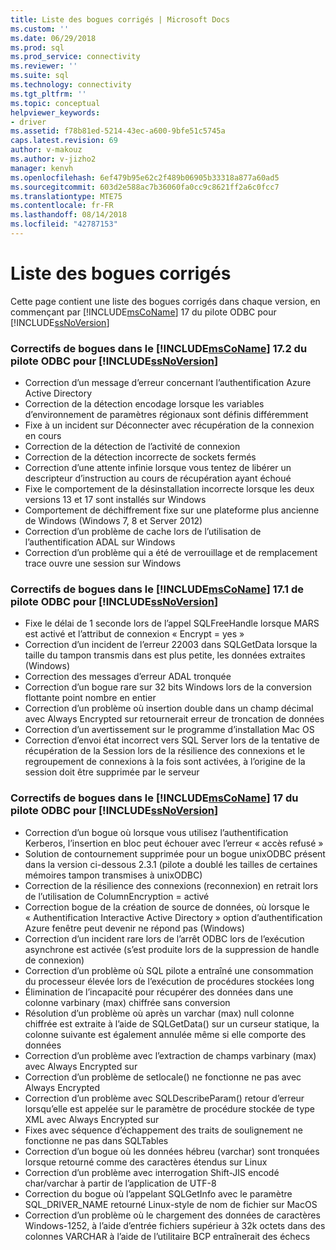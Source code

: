 ```yaml
---
title: Liste des bogues corrigés | Microsoft Docs
ms.custom: ''
ms.date: 06/29/2018
ms.prod: sql
ms.prod_service: connectivity
ms.reviewer: ''
ms.suite: sql
ms.technology: connectivity
ms.tgt_pltfrm: ''
ms.topic: conceptual
helpviewer_keywords:
- driver
ms.assetid: f78b81ed-5214-43ec-a600-9bfe51c5745a
caps.latest.revision: 69
author: v-makouz
ms.author: v-jizho2
manager: kenvh
ms.openlocfilehash: 6ef479b95e62c2f489b06905b33318a877a60ad5
ms.sourcegitcommit: 603d2e588ac7b36060fa0cc9c8621ff2a6c0fcc7
ms.translationtype: MTE75
ms.contentlocale: fr-FR
ms.lasthandoff: 08/14/2018
ms.locfileid: "42787153"
---
```

# <a name="list-of-bugs-fixed"></a>Liste des bogues corrigés

Cette page contient une liste des bogues corrigés dans chaque version, en commençant par [!INCLUDE[msCoName](../../includes/msconame_md.md)] 17 du pilote ODBC pour [!INCLUDE[ssNoVersion](../../includes/ssnoversion-md.md)]

### <a name="bug-fixes-in-the-includemsconameincludesmsconamemdmd-odbc-driver-172-for-includessnoversionincludesssnoversion-mdmd"></a>Correctifs de bogues dans le [!INCLUDE[msCoName](../../includes/msconame_md.md)] 17.2 du pilote ODBC pour [!INCLUDE[ssNoVersion](../../includes/ssnoversion-md.md)]

- Correction d’un message d’erreur concernant l’authentification Azure Active Directory
- Correction de la détection encodage lorsque les variables d’environnement de paramètres régionaux sont définis différemment
- Fixe à un incident sur Déconnecter avec récupération de la connexion en cours
- Correction de la détection de l’activité de connexion
- Correction de la détection incorrecte de sockets fermés
- Correction d’une attente infinie lorsque vous tentez de libérer un descripteur d’instruction au cours de récupération ayant échoué
- Fixe le comportement de la désinstallation incorrecte lorsque les deux versions 13 et 17 sont installés sur Windows
- Comportement de déchiffrement fixe sur une plateforme plus ancienne de Windows (Windows 7, 8 et Server 2012)
- Correction d’un problème de cache lors de l’utilisation de l’authentification ADAL sur Windows
- Correction d’un problème qui a été de verrouillage et de remplacement trace ouvre une session sur Windows

### <a name="bug-fixes-in-the-includemsconameincludesmsconamemdmd-odbc-driver-171-for-includessnoversionincludesssnoversion-mdmd"></a>Correctifs de bogues dans le [!INCLUDE[msCoName](../../includes/msconame_md.md)] 17.1 de pilote ODBC pour [!INCLUDE[ssNoVersion](../../includes/ssnoversion-md.md)]

- Fixe le délai de 1 seconde lors de l’appel SQLFreeHandle lorsque MARS est activé et l’attribut de connexion « Encrypt = yes »
- Correction d’un incident de l’erreur 22003 dans SQLGetData lorsque la taille du tampon transmis dans est plus petite, les données extraites (Windows)
- Correction des messages d’erreur ADAL tronquée
- Correction d’un bogue rare sur 32 bits Windows lors de la conversion flottante point nombre en entier
- Correction d’un problème où insertion double dans un champ décimal avec Always Encrypted sur retournerait erreur de troncation de données
- Correction d’un avertissement sur le programme d’installation Mac OS
- Correction d’envoi état incorrect vers SQL Server lors de la tentative de récupération de la Session lors de la résilience des connexions et le regroupement de connexions à la fois sont activées, à l’origine de la session doit être supprimée par le serveur

### <a name="bug-fixes-in-the-includemsconameincludesmsconamemdmd-odbc-driver-17-for-includessnoversionincludesssnoversion-mdmd"></a>Correctifs de bogues dans le [!INCLUDE[msCoName](../../includes/msconame_md.md)] 17 du pilote ODBC pour [!INCLUDE[ssNoVersion](../../includes/ssnoversion-md.md)]

- Correction d’un bogue où lorsque vous utilisez l’authentification Kerberos, l’insertion en bloc peut échouer avec l’erreur « accès refusé »
- Solution de contournement supprimée pour un bogue unixODBC présent dans la version ci-dessous 2.3.1 (pilote a doublé les tailles de certaines mémoires tampon transmises à unixODBC)
- Correction de la résilience des connexions (reconnexion) en retrait lors de l’utilisation de ColumnEncryption = activé
- Correction bogue de la création de source de données, où lorsque le « Authentification Interactive Active Directory » option d’authentification Azure fenêtre peut devenir ne répond pas (Windows)
- Correction d’un incident rare lors de l’arrêt ODBC lors de l’exécution asynchrone est activée (s’est produite lors de la suppression de handle de connexion)
- Correction d’un problème où SQL pilote a entraîné une consommation du processeur élevée lors de l’exécution de procédures stockées long
- Élimination de l’incapacité pour récupérer des données dans une colonne varbinary (max) chiffrée sans conversion
- Résolution d’un problème où après un varchar (max) null colonne chiffrée est extraite à l’aide de SQLGetData() sur un curseur statique, la colonne suivante est également annulée même si elle comporte des données
- Correction d’un problème avec l’extraction de champs varbinary (max) avec Always Encrypted sur
- Correction d’un problème de setlocale() ne fonctionne ne pas avec Always Encrypted
- Correction d’un problème avec SQLDescribeParam() retour d’erreur lorsqu’elle est appelée sur le paramètre de procédure stockée de type XML avec Always Encrypted sur
- Fixes avec séquence d’échappement des traits de soulignement ne fonctionne ne pas dans SQLTables
- Correction d’un bogue où les données hébreu (varchar) sont tronquées lorsque retourné comme des caractères étendus sur Linux
- Correction d’un problème avec interrogation Shift-JIS encodé char/varchar à partir de l’application de UTF-8
- Correction du bogue où l’appelant SQLGetInfo avec le paramètre SQL_DRIVER_NAME retourné Linux-style de nom de fichier sur MacOS
- Correction d’un problème où le chargement des données de caractères Windows-1252, à l’aide d’entrée fichiers supérieur à 32k octets dans des colonnes VARCHAR à l’aide de l’utilitaire BCP entraînerait des échecs
